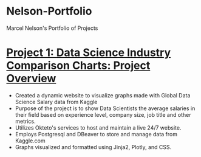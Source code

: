 # Nelson-Portfolio
Marcel Nelson's Portfolio of Projects

# [Project 1: Data Science Industry Comparison Charts: Project Overview](https://github.com/MarcelNelson/DataScienceComparisonGraphs)
- Created a dynamic website to visualize graphs made with Global Data Science Salary data from Kaggle
- Purpose of the project is to show Data Scientists the average salaries in their field based on experience level, company size, job title and other metrics.
- Utilizes Okteto's services to host and maintain a live 24/7 website.
- Employs Postgresql and DBeaver to store and manage data from Kaggle.com
- Graphs visualized and formatted using Jinja2, Plotly, and CSS.

